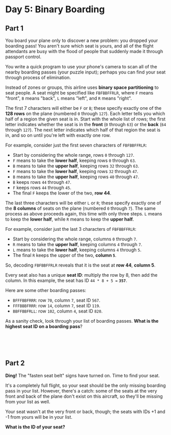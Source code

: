 # Day 5: Binary Boarding

## Part 1

You board your plane only to discover a new problem: you dropped your boarding pass! You aren't sure which seat is yours, and all of the flight attendants are busy with the flood of people that suddenly made it through passport control.

You write a quick program to use your phone's camera to scan all of the nearby boarding passes (your puzzle input); perhaps you can find your seat through process of elimination.

Instead of zones or groups, this airline uses __binary space partitioning__ to seat people. A seat might be specified like `FBFBBFFRLR`, where `F` means "front", `B` means "back", `L` means "left", and `R` means "right".

The first 7 characters will either be `F` or `B`; these specify exactly one of the __128 rows__ on the plane (numbered `0` through `127`). Each letter tells you which half of a region the given seat is in. Start with the whole list of rows; the first letter indicates whether the seat is in the __front__ (`0` through `63`) or the __back__ (`64` through `127`). The next letter indicates which half of that region the seat is in, and so on until you're left with exactly one row.

For example, consider just the first seven characters of `FBFBBFFRLR`:

- Start by considering the whole range, rows `0` through `127`.
- `F` means to take the __lower half__, keeping rows `0` through `63`.
- `B` means to take the __upper half__, keeping rows `32` through `63`.
- `F` means to take the __lower half__, keeping rows `32` through `47`.
- `B` means to take the __upper half__, keeping rows `40` through `47`.
- `B` keeps rows `44` through `47`.
- `F` keeps rows `44` through `45`.
- The final `F` keeps the lower of the two, __row 44__.

The last three characters will be either `L` or `R`; these specify exactly one of the __8 columns__ of seats on the plane (numbered `0` through `7`). The same process as above proceeds again, this time with only three steps. `L` means to keep the __lower half__, while `R` means to keep the __upper half__.

For example, consider just the last 3 characters of `FBFBBFFRLR`:

- Start by considering the whole range, columns `0` through `7`.
- `R` means to take the __upper half__, keeping columns `4` through `7`.
- `L` means to take the __lower half__, keeping columns `4` through `5`.
- The final `R` keeps the upper of the two, __column `5`__.

So, decoding `FBFBBFFRLR` reveals that it is the seat at __row 44__, __column 5__.

Every seat also has a unique __seat ID__: multiply the row by 8, then add the column. In this example, the seat has ID `44 * 8 + 5 =` __`357`__.

Here are some other boarding passes:

- `BFFFBBFRRR`: row `70`, column `7`, seat ID `567`.
- `FFFBBBFRRR`: row `14`, column `7`, seat ID `119`.
- `BBFFBBFRLL`: row `102`, column `4`, seat ID `820`.

As a sanity check, look through your list of boarding passes. __What is the highest seat ID on a boarding pass__?

<br />
<br />
<br />

## Part 2

__Ding!__ The "fasten seat belt" signs have turned on. Time to find your seat.

It's a completely full flight, so your seat should be the only missing boarding pass in your list. However, there's a catch: some of the seats at the very front and back of the plane don't exist on this aircraft, so they'll be missing from your list as well.

Your seat wasn't at the very front or back, though; the seats with IDs +1 and -1 from yours will be in your list.

__What is the ID of your seat?__